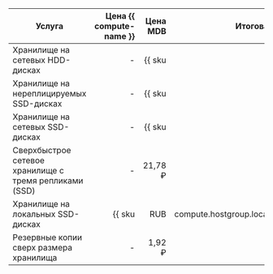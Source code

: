 | Услуга                                  | Цена {{ compute-name }}                                  | Цена MDB                                                                   | Итоговая цена                                                              |
|-----------------------------------------|---------------------------------------------------------:|---------------------------------------------------------------------------:|---------------------------------------------------------------------------:|
| Хранилище на сетевых HDD-дисках         | -                                                        | {{ sku|RUB|mdb.cluster.network-hdd.greenplum|month|string }}               | {{ sku|RUB|mdb.cluster.network-hdd.greenplum|month|string }}               |
| Хранилище на нереплицируемых SSD-дисках | -                                                        | {{ sku|RUB|mdb.cluster.network-ssd-nonreplicated.greenplum|month|string }} | {{ sku|RUB|mdb.cluster.network-ssd-nonreplicated.greenplum|month|string }} |
| Хранилище на сетевых SSD-дисках         | -                                                        | {{ sku|RUB|mdb.cluster.network-nvme.greenplum|month|string }}              | {{ sku|RUB|mdb.cluster.network-nvme.greenplum|month|string }}              |
| Сверхбыстрое сетевое хранилище с тремя репликами (SSD) | - | 21,78 ₽ | 21,78 ₽ |
| Хранилище на локальных SSD-дисках       | {{ sku|RUB|compute.hostgroup.localssd.v1|month|string }} | {{ sku|RUB|mdb.cluster.local-nvme.greenplum.dedicated|month|string }}      | {{ sku|RUB|mdb.cluster.local-nvme.greenplum|month|string }}                |
| Резервные копии сверх размера хранилища | -                                                        | 1,92 ₽                                                                     | 1,92 ₽                                                                     |

